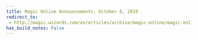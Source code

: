 ```yaml
---
title: Magic Online Announcements, October 8, 2019
redirect_to:
 - http://magic.wizards.com/en/articles/archive/magic-online/magic-online-announcements-october-8-2019
has_build_notes: False
---
```

